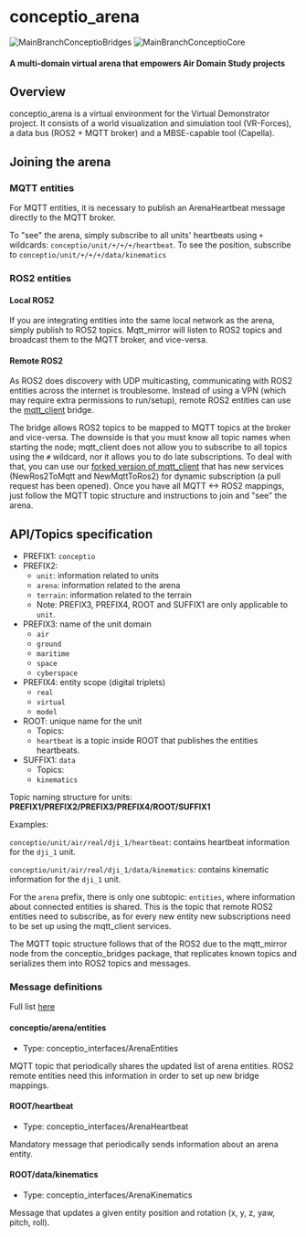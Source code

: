 # conceptio_arena
![MainBranchConceptioBridges](https://github.com/ConceptioLab/conceptio_bridges/actions/workflows/docker-image.yml/badge.svg?branch=main)
![MainBranchConceptioCore](https://github.com/ConceptioLab/conceptio_core/actions/workflows/docker-image.yml/badge.svg?branch=main)

#### A multi-domain virtual arena that empowers Air Domain Study projects

## Overview
conceptio_arena is a virtual environment for the Virtual Demonstrator project. It consists of a world visualization and simulation tool (VR-Forces), a data bus (ROS2 + MQTT broker) and a MBSE-capable tool (Capella).

## Joining the arena
### MQTT entities
For MQTT entities, it is necessary to publish an ArenaHeartbeat message directly to the MQTT broker. 

To "see" the arena, simply subscribe to all units' heartbeats using ```+``` wildcards: ```conceptio/unit/+/+/+/heartbeat```. To see the position, subscribe to ```conceptio/unit/+/+/+/data/kinematics```

### ROS2 entities
#### Local ROS2
If you are integrating entities into the same local network as the arena, simply publish to ROS2 topics. Mqtt_mirror will listen to ROS2 topics and broadcast them to the MQTT broker, and vice-versa. 

#### Remote ROS2 
As ROS2 does discovery with UDP multicasting, communicating with ROS2 entities across the internet is troublesome. Instead of using a VPN (which may require extra permissions to run/setup), remote ROS2 entities can use the [mqtt_client](https://github.com/ika-rwth-aachen/mqtt_client) bridge. 

The bridge allows ROS2 topics to be mapped to MQTT topics at the broker and vice-versa. The downside is that you must know all topic names when starting the node; mqtt_client does not allow you to subscribe to all topics using the ```#``` wildcard, nor it allows you to do late subscriptions. To deal with that, you can use our [forked version of mqtt_client](https://github.com/mvccogo/mqtt_client/) that has new services (NewRos2ToMqtt and NewMqttToRos2) for dynamic subscription (a pull request has been opened). Once you have all MQTT <-> ROS2 mappings, just follow the MQTT topic structure and instructions to join and "see" the arena. 


## API/Topics specification
- PREFIX1: ```conceptio```
- PREFIX2:
    - ```unit```: information related to units
    - ```arena```: information related to the arena
    - ```terrain```: information related to the terrain
    - Note: PREFIX3, PREFIX4, ROOT and SUFFIX1 are only applicable to ```unit```.
- PREFIX3: name of the unit domain
    - ```air```
    - ```ground```
    - ```maritime```
    - ```space```
    - ```cyberspace```
- PREFIX4: entity scope (digital triplets)
    - ```real```
    - ```virtual```
    - ```model```
- ROOT: unique name for the unit
    - Topics:
    - ```heartbeat``` is a topic inside ROOT that publishes the entities heartbeats.
- SUFFIX1: ```data```
    - Topics:
    - ```kinematics```

Topic naming structure for units: **PREFIX1/PREFIX2/PREFIX3/PREFIX4/ROOT/SUFFIX1**

Examples:

```conceptio/unit/air/real/dji_1/heartbeat```: contains heartbeat information for the ```dji_1``` unit.

```conceptio/unit/air/real/dji_1/data/kinematics```: contains kinematic information for the ```dji_1``` unit.

For the ```arena``` prefix, there is only one subtopic: ```entities```, where information about connected entities is shared. This is the topic that remote ROS2 entities need to subscribe, as for every new entity new subscriptions need to be set up using the mqtt_client services. 

The MQTT topic structure follows that of the ROS2 due to the mqtt_mirror node from the conceptio_bridges package, that replicates known topics and serializes them into ROS2 topics and messages.



### Message definitions
Full list [here](https://github.com/ConceptioLab/conceptio_interfaces/tree/main/msg)


#### conceptio/arena/entities
- Type: conceptio_interfaces/ArenaEntities

MQTT topic that periodically shares the updated list of arena entities. ROS2 remote entities need this information in order to set up new bridge mappings. 


#### ROOT/heartbeat
- Type: conceptio_interfaces/ArenaHeartbeat

Mandatory message that periodically sends information about an arena entity.

#### ROOT/data/kinematics
- Type: conceptio_interfaces/ArenaKinematics

Message that updates a given entity position and rotation (x, y, z, yaw, pitch, roll). 


